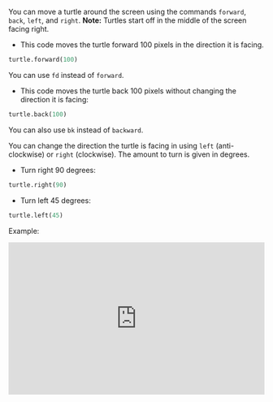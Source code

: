 You can move a turtle around the screen using the commands `forward`, `back`, `left`, and `right`. **Note:** Turtles start off in the middle of the screen facing right. 

- This code moves the turtle forward 100 pixels in the direction it is facing. 

```python
turtle.forward(100)
```

You can use `fd` instead of `forward`.

- This code moves the turtle back 100 pixels without changing the direction it is facing:

```python
turtle.back(100)
```

You can also use `bk` instead of `backward`. 

You can change the direction the turtle is facing in using `left` (anti-clockwise) or `right` (clockwise). The amount to turn is given in degrees. 

- Turn right 90 degrees:

```python
turtle.right(90)
``` 

- Turn left 45 degrees:

```python
turtle.left(45)
``` 

Example:
<iframe src="https://trinket.io/embed/python/8853df197c?start=result" width="100%" height="300" frameborder="0" marginwidth="0" marginheight="0" allowfullscreen></iframe>
